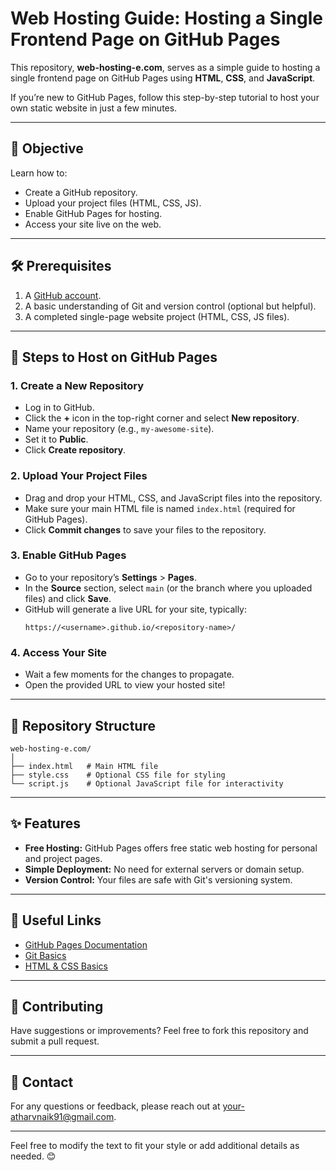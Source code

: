 
# Web Hosting Guide: Hosting a Single Frontend Page on GitHub Pages

This repository, **web-hosting-e.com**, serves as a simple guide to hosting a single frontend page on GitHub Pages using **HTML**, **CSS**, and **JavaScript**. 

If you’re new to GitHub Pages, follow this step-by-step tutorial to host your own static website in just a few minutes.

---

## 🎯 Objective

Learn how to:
- Create a GitHub repository.
- Upload your project files (HTML, CSS, JS).
- Enable GitHub Pages for hosting.
- Access your site live on the web.

---

## 🛠 Prerequisites

1. A [GitHub account](https://github.com/).
2. A basic understanding of Git and version control (optional but helpful).
3. A completed single-page website project (HTML, CSS, JS files).

---

## 🚀 Steps to Host on GitHub Pages

### 1. **Create a New Repository**
- Log in to GitHub.
- Click the **+** icon in the top-right corner and select **New repository**.
- Name your repository (e.g., `my-awesome-site`).
- Set it to **Public**.
- Click **Create repository**.

### 2. **Upload Your Project Files**
- Drag and drop your HTML, CSS, and JavaScript files into the repository.
- Make sure your main HTML file is named `index.html` (required for GitHub Pages).
- Click **Commit changes** to save your files to the repository.

### 3. **Enable GitHub Pages**
- Go to your repository’s **Settings** > **Pages**.
- In the **Source** section, select `main` (or the branch where you uploaded files) and click **Save**.
- GitHub will generate a live URL for your site, typically:
  ```
  https://<username>.github.io/<repository-name>/
  ```

### 4. **Access Your Site**
- Wait a few moments for the changes to propagate.
- Open the provided URL to view your hosted site!

---

## 📂 Repository Structure

```plaintext
web-hosting-e.com/
│
├── index.html   # Main HTML file
├── style.css    # Optional CSS file for styling
└── script.js    # Optional JavaScript file for interactivity
```

---

## ✨ Features
- **Free Hosting:** GitHub Pages offers free static web hosting for personal and project pages.
- **Simple Deployment:** No need for external servers or domain setup.
- **Version Control:** Your files are safe with Git's versioning system.

---

## 🔗 Useful Links
- [GitHub Pages Documentation](https://docs.github.com/en/pages)
- [Git Basics](https://git-scm.com/doc)
- [HTML & CSS Basics](https://www.w3schools.com/html/)

---

## 🤝 Contributing

Have suggestions or improvements? Feel free to fork this repository and submit a pull request.

---

## 📧 Contact

For any questions or feedback, please reach out at [your-atharvnaik91@gmail.com](mailto:atharvnaik91@gmail.com).

---

Feel free to modify the text to fit your style or add additional details as needed. 😊
